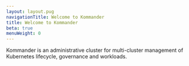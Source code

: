 ```yaml
---
layout: layout.pug
navigationTitle: Welcome to Kommander
title: Welcome to Kommander
beta: true
menuWeight: 0
---
```


Kommander is an administrative cluster for multi-cluster management of Kubernetes lifecycle, governance and workloads.
